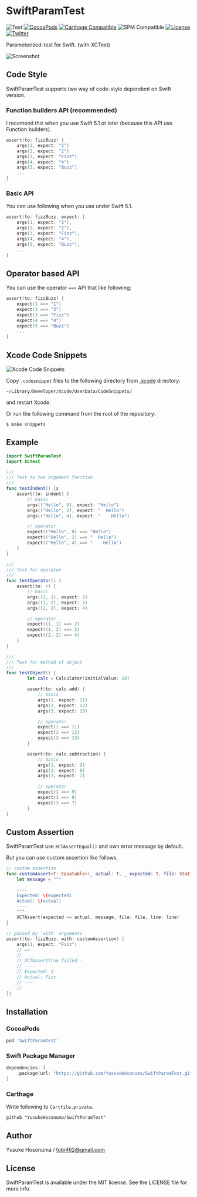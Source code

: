 # SwiftParamTest

![Test](https://github.com/YusukeHosonuma/SwiftParamTest/workflows/Test/badge.svg)
[![CocoaPods](https://img.shields.io/cocoapods/v/SwiftParamTest.svg)](https://cocoapods.org/pods/SwiftParamTest)
[![Carthage Compatible](https://img.shields.io/badge/Carthage-compatible-4BC51D.svg?style=flat)](https://github.com/Carthage/Carthage)
![SPM Compatible](https://img.shields.io/badge/SPM-compatible-4BC51D.svg?style=flat)
[![License](https://img.shields.io/github/license/YusukeHosonuma/SwiftPrettyPrint)](https://github.com/YusukeHosonuma/SwiftPrettyPrint/blob/master/LICENSE)
[![Twitter](https://img.shields.io/twitter/url?style=social&url=https%3A%2F%2Ftwitter.com%2Ftobi462)](https://twitter.com/tobi462)

Parameterized-test for Swift. (with XCTest)

![Screenshot](https://raw.githubusercontent.com/YusukeHosonuma/SwiftParamTest/master/Image/screenshot.png)

## Code Style

SwiftParamTest supports two way of code-style dependent on Swift version.

### Function builders API (recommended)

I recomend this when you use Swift 5.1 or later (because this API use Function builders).

```swift
assert(to: fizzBuzz) {
    args(1, expect: "1")
    args(2, expect: "2")
    args(3, expect: "Fizz")
    args(4, expect: "4")
    args(5, expect: "Buzz")
    ...
}
```

### Basic API

You can use following when you use under Swift 5.1.

```swift
assert(to: fizzBuzz, expect: [
    args(1, expect: "1"),
    args(2, expect: "2"),
    args(3, expect: "Fizz"),
    args(4, expect: "4"),
    args(5, expect: "Buzz"),
    ...
}
```

## Operator based API

You can use the operator `==>` API that like following:

```swift
assert(to: fizzBuzz) {
    expect(1 ==> "1")
    expect(2 ==> "2")
    expect(3 ==> "Fizz")
    expect(4 ==> "4")
    expect(5 ==> "Buzz")
    ...
}
```

## Xcode Code Snippets

![Xcode Code Snippets](https://raw.githubusercontent.com/YusukeHosonuma/SwiftParamTest/master/Image/xcode-snippet.gif)

Copy `.codesnippet` files to the following directory from [.xcode](.xcode) directory:

```text
~/Library/Developer/Xcode/UserData/CodeSnippets/
```

and restart Xcode.

Or run the following command from the root of the repository:

```text
$ make snippets
```

## Example

```swift
import SwiftParamTest
import XCTest

///
/// Test to two argument function
///
func testIndent() {s
    assert(to: indent) {
        // basic
        args(("Hello", 0), expect: "Hello")
        args(("Hello", 2), expect: "  Hello")
        args(("Hello", 4), expect: "    Hello")

        // operator
        expect(("Hello", 0) ==> "Hello")
        expect(("Hello", 2) ==> "  Hello")
        expect(("Hello", 4) ==> "    Hello")
    }
}

///
/// Test for operator
///
func testOperator() {
    assert(to: +) {
        // basic
        args((1, 1), expect: 2)
        args((1, 2), expect: 3)
        args((2, 2), expect: 4)

        // operator
        expect((1, 1) ==> 2)
        expect((1, 2) ==> 3)
        expect((2, 2) ==> 4)
    }
}

///
/// Test for method of object
///
func testObject() {
        let calc = Calculator(initialValue: 10)

        assert(to: calc.add) {
            // basic
            args(1, expect: 11)
            args(2, expect: 12)
            args(3, expect: 13)

            // operator
            expect(1 ==> 11)
            expect(2 ==> 12)
            expect(3 ==> 13)
        }

        assert(to: calc.subtraction) {
            // basic
            args(1, expect: 9)
            args(2, expect: 8)
            args(3, expect: 7)

            // operator
            expect(1 ==> 9)
            expect(2 ==> 8)
            expect(3 ==> 7)
        }
}
```

## Custom Assertion

SwiftParamTest use `XCTAssertEqual()` and own error message by default.

But you can use custom assertion like follows.

```swift
// custom assertion
func customAssert<T: Equatable>(_ actual: T, _ expected: T, file: StaticString, line: UInt) {
    let message = """

    ----
    Expected: \(expected)
    Actual: \(actual)
    ----
    """
    XCTAssert(expected == actual, message, file: file, line: line)
}

// passed by `with` arguments
assert(to: fizzBuzz, with: customAssertion) {
    args(1, expect: "Fizz")
    // =>
    //
    // XCTAssertTrue failed -
    // ----
    // Expected: 1
    // Actual: Fizz
    // ----
    //
])
```

## Installation

### CocoaPods

```ruby
pod 'SwiftParamTest'
```

### Swift Package Manager

```swift
dependencies: [
    .package(url: "https://github.com/YusukeHosonuma/SwiftParamTest.git", from: "2.0.0"),
]
```

### Carthage

Write following to `Cartfile.private`.

```text
github "YusukeHosonuma/SwiftParamTest"
```

## Author

Yusuke Hosonuma / tobi462@gmail.com

## License

SwiftParamTest is available under the MIT license. See the LICENSE file for more info.

